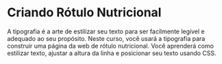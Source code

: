 # Criando Rótulo Nutricional

 A tipografia é a arte de estilizar seu texto para ser facilmente legível e adequado ao seu propósito.
 Neste curso, você usará a tipografia para construir uma página da web de rótulo nutricional.
 Você aprenderá como estilizar texto, ajustar a altura da linha e posicionar seu texto usando CSS.